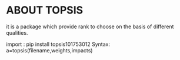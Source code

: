 # ABOUT TOPSIS
it is a package which provide rank to choose on the basis of different qualities.

import : pip install topsis101753012
Syntax: 
a=topsis(filename,weights,impacts)